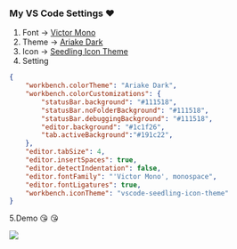 ### My VS Code Settings  :heart:

1. Font -> [Victor Mono](https://github.com/rubjo/victor-mono) 
2. Theme -> [Ariake Dark](https://marketplace.visualstudio.com/items?itemName=wart.ariake-dark#review-details)
3. Icon -> [Seedling Icon Theme](https://marketplace.visualstudio.com/items?itemName=rastikerdar.vscode-seedling-icon-theme)
4. Setting
```json
{ 
    "workbench.colorTheme": "Ariake Dark",
    "workbench.colorCustomizations": {
        "statusBar.background": "#111518",
        "statusBar.noFolderBackground": "#111518",
        "statusBar.debuggingBackground": "#111518",
        "editor.background": "#1c1f26", 
        "tab.activeBackground":"#191c22", 
    },
    "editor.tabSize": 4,
    "editor.insertSpaces": true,
    "editor.detectIndentation": false,
    "editor.fontFamily": "'Victor Mono', monospace",
    "editor.fontLigatures": true,
    "workbench.iconTheme": "vscode-seedling-icon-theme"
}
```
5.Demo  :kissing_heart:  :kissing_heart:

![](https://i.imgur.com/XfnMko8.png)
